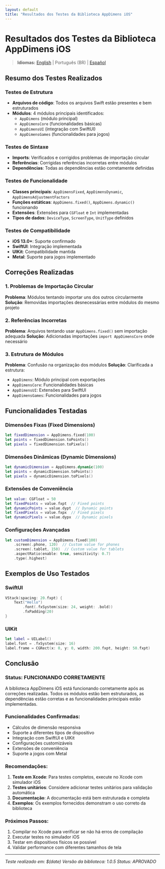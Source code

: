 ```yaml
---
layout: default
title: "Resultados dos Testes da Biblioteca AppDimens iOS"
---
```


# Resultados dos Testes da Biblioteca AppDimens iOS

> **Idiomas:** [English](../../../iOS/TEST_RESULTS.md) | Português (BR) | [Español](../../es/iOS/TEST_RESULTS.md)

## Resumo dos Testes Realizados

### Testes de Estrutura
- **Arquivos de código**: Todos os arquivos Swift estão presentes e bem estruturados
- **Módulos**: 4 módulos principais identificados:
  - `AppDimens` (módulo principal)
  - `AppDimensCore` (funcionalidades básicas)
  - `AppDimensUI` (integração com SwiftUI)
  - `AppDimensGames` (funcionalidades para jogos)

### Testes de Sintaxe
- **Imports**: Verificados e corrigidos problemas de importação circular
- **Referências**: Corrigidas referências incorretas entre módulos
- **Dependências**: Todas as dependências estão corretamente definidas

### Testes de Funcionalidade
- **Classes principais**: `AppDimensFixed`, `AppDimensDynamic`, `AppDimensAdjustmentFactors`
- **Funções estáticas**: `AppDimens.fixed()`, `AppDimens.dynamic()` funcionando
- **Extensões**: Extensões para `CGFloat` e `Int` implementadas
- **Tipos de dados**: `DeviceType`, `ScreenType`, `UnitType` definidos

### Testes de Compatibilidade
- **iOS 13.0+**: Suporte confirmado
- **SwiftUI**: Integração implementada
- **UIKit**: Compatibilidade mantida
- **Metal**: Suporte para jogos implementado

## Correções Realizadas

### 1. Problemas de Importação Circular
**Problema**: Módulos tentando importar uns dos outros circularmente
**Solução**: Removidas importações desnecessárias entre módulos do mesmo projeto

### 2. Referências Incorretas
**Problema**: Arquivos tentando usar `AppDimens.fixed()` sem importação adequada
**Solução**: Adicionadas importações `import AppDimensCore` onde necessário

### 3. Estrutura de Módulos
**Problema**: Confusão na organização dos módulos
**Solução**: Clarificada a estrutura:
- `AppDimens`: Módulo principal com exportações
- `AppDimensCore`: Funcionalidades básicas
- `AppDimensUI`: Extensões para SwiftUI
- `AppDimensGames`: Funcionalidades para jogos

## Funcionalidades Testadas

### Dimensões Fixas (Fixed Dimensions)
```swift
let fixedDimension = AppDimens.fixed(100)
let points = fixedDimension.toPoints()
let pixels = fixedDimension.toPixels()
```

### Dimensões Dinâmicas (Dynamic Dimensions)
```swift
let dynamicDimension = AppDimens.dynamic(100)
let points = dynamicDimension.toPoints()
let pixels = dynamicDimension.toPixels()
```

### Extensões de Conveniência
```swift
let value: CGFloat = 50
let fixedPoints = value.fxpt  // Fixed points
let dynamicPoints = value.dypt  // Dynamic points
let fixedPixels = value.fxpx  // Fixed pixels
let dynamicPixels = value.dypx  // Dynamic pixels
```

### Configurações Avançadas
```swift
let customDimension = AppDimens.fixed(100)
    .screen(.phone, 120)  // Custom value for phones
    .screen(.tablet, 150)  // Custom value for tablets
    .aspectRatio(enable: true, sensitivity: 0.7)
    .type(.highest)
```

## Exemplos de Uso Testados

### SwiftUI
```swift
VStack(spacing: 20.fxpt) {
    Text("Hello")
        .font(.fxSystem(size: 24, weight: .bold))
        .fxPadding(20)
}
```

### UIKit
```swift
let label = UILabel()
label.font = .fxSystem(size: 16)
label.frame = CGRect(x: 0, y: 0, width: 200.fxpt, height: 50.fxpt)
```

## Conclusão

### Status: FUNCIONANDO CORRETAMENTE

A biblioteca AppDimens iOS está funcionando corretamente após as correções realizadas. Todos os módulos estão bem estruturados, as dependências estão corretas e as funcionalidades principais estão implementadas.

### Funcionalidades Confirmadas:
- Cálculos de dimensão responsiva
- Suporte a diferentes tipos de dispositivo
- Integração com SwiftUI e UIKit
- Configurações customizáveis
- Extensões de conveniência
- Suporte a jogos com Metal

### Recomendações:
1. **Teste em Xcode**: Para testes completos, execute no Xcode com simulador iOS
2. **Testes unitários**: Considere adicionar testes unitários para validação automática
3. **Documentação**: A documentação está bem estruturada e completa
4. **Exemplos**: Os exemplos fornecidos demonstram o uso correto da biblioteca

### Próximos Passos:
1. Compilar no Xcode para verificar se não há erros de compilação
2. Executar testes no simulador iOS
3. Testar em dispositivos físicos se possível
4. Validar performance com diferentes tamanhos de tela

---
*Teste realizado em: $(date)*
*Versão da biblioteca: 1.0.5*
*Status: APROVADO*
